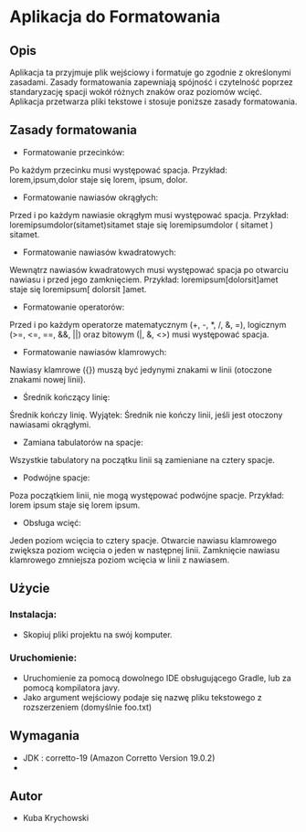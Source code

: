 
# Aplikacja do Formatowania
## Opis

Aplikacja ta przyjmuje plik wejściowy i formatuje go zgodnie z określonymi zasadami. Zasady formatowania zapewniają spójność i czytelność poprzez standaryzację spacji wokół różnych znaków oraz poziomów wcięć. Aplikacja przetwarza pliki tekstowe i stosuje poniższe zasady formatowania.
## Zasady formatowania
- Formatowanie przecinków:

Po każdym przecinku musi występować spacja.
Przykład: lorem,ipsum,dolor staje się lorem, ipsum, dolor.
- Formatowanie nawiasów okrągłych:

Przed i po każdym nawiasie okrągłym musi występować spacja.
Przykład: loremipsumdolor(sitamet)sitamet staje się loremipsumdolor ( sitamet ) sitamet.
- Formatowanie nawiasów kwadratowych:

Wewnątrz nawiasów kwadratowych musi występować spacja po otwarciu nawiasu i przed jego zamknięciem.
Przykład: loremipsum[dolorsit]amet staje się loremipsum[ dolorsit ]amet.
- Formatowanie operatorów:

Przed i po każdym operatorze matematycznym (+, -, *, /, &, =), logicznym (>=, <=, ==, &&, ||) oraz bitowym (|, &, <>) musi występować spacja.
- Formatowanie nawiasów klamrowych:

Nawiasy klamrowe ({}) muszą być jedynymi znakami w linii (otoczone znakami nowej linii).
- Średnik kończący linię:

Średnik kończy linię.
Wyjątek: Średnik nie kończy linii, jeśli jest otoczony nawiasami okrągłymi.
- Zamiana tabulatorów na spacje:

Wszystkie tabulatory na początku linii są zamieniane na cztery spacje.
- Podwójne spacje:

Poza początkiem linii, nie mogą występować podwójne spacje.
Przykład: lorem ipsum staje się lorem ipsum.
- Obsługa wcięć:

Jeden poziom wcięcia to cztery spacje.
Otwarcie nawiasu klamrowego zwiększa poziom wcięcia o jeden w następnej linii.
Zamknięcie nawiasu klamrowego zmniejsza poziom wcięcia w linii z nawiasem.
## Użycie
### Instalacja:

- Skopiuj pliki projektu na swój komputer.

### Uruchomienie:
- Uruchomienie za pomocą dowolnego IDE obsługującego Gradle, lub za pomocą kompilatora javy.
- Jako argument wejściowy podaje się nazwę pliku tekstowego z rozszerzeniem (domyślnie foo.txt)

## Wymagania
- JDK : corretto-19 (Amazon Corretto Version 19.0.2)
- 
## Autor

- Kuba Krychowski

